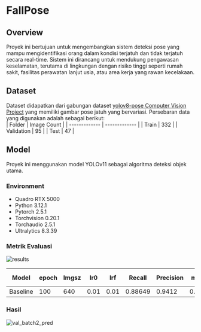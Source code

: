 # FallPose
## Overview
Proyek ini bertujuan untuk mengembangkan sistem deteksi pose yang mampu mengidentifikasi orang dalam kondisi terjatuh dan tidak terjatuh secara real-time. Sistem ini dirancang untuk mendukung pengawasan keselamatan, terutama di lingkungan dengan risiko tinggi seperti rumah sakit, fasilitas perawatan lanjut usia, atau area kerja yang rawan kecelakaan.

## Dataset
Dataset didapatkan dari gabungan dataset [yolov8-pose Computer Vision Project](https://universe.roboflow.com/yolo-xvnzo/yolov8-pose-utovc/dataset/3) yang memiliki gambar pose jatuh yang bervariasi. Persebaran data yang digunakan adalah sebagai berikut:  
| Folder  | Image Count | 
| ------------- | ------------- |
| Train  | 332 | 
| Validation | 95 | 
| Test | 47 |

## Model 
Proyek ini menggunakan model YOLOv11 sebagai algoritma deteksi objek utama.

### Environment
- Quadro RTX 5000
- Python 3.12.1
- Pytorch 2.5.1
- Torchvision 0.20.1
- Torchaudio 2.5.1
- Ultralytics 8.3.39

### Metrik Evaluasi
![results](https://github.com/user-attachments/assets/c2dc71ac-7fcc-48b6-bd17-aecb9fe5ff7e)

| Model | epoch  | Imgsz | lr0  | lrf | Recall  | Precision | mAP50  | mAP50-95 |
| ------------- | ------------- | ------------- | ------------- | ------------- | ------------- | ------------- | ------------- | ------------- |
| Baseline | 100  | 640  | 0.01  | 0.01 | 0.88649  | 0.9412  | 0.90595 | 0.6018  |

### Hasil
![val_batch2_pred](https://github.com/user-attachments/assets/f90b10f3-448e-4a89-985f-3c678b5f0bab)
